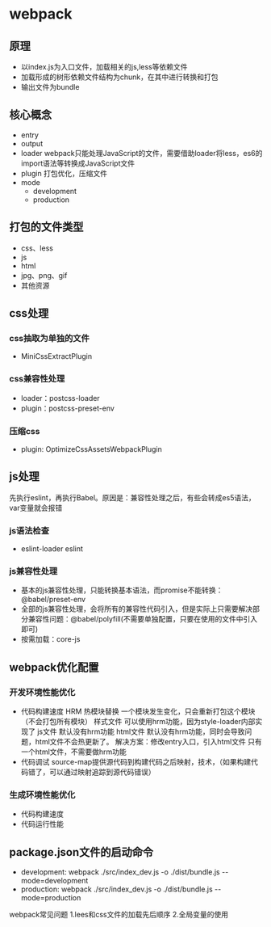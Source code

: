 # webpack
## 原理
- 以index.js为入口文件，加载相关的js,less等依赖文件
- 加载形成的树形依赖文件结构为chunk，在其中进行转换和打包
- 输出文件为bundle

## 核心概念
- entry
- output
- loader
webpack只能处理JavaScript的文件，需要借助loader将less，es6的import语法等转换成JavaScript文件
- plugin
打包优化，压缩文件
- mode
    - development
    - production

## 打包的文件类型
- css、less
- js
- html
- jpg、png、gif
- 其他资源

## css处理
### css抽取为单独的文件
- MiniCssExtractPlugin

### css兼容性处理
- loader：postcss-loader
- plugin：postcss-preset-env

### 压缩css
- plugin: OptimizeCssAssetsWebpackPlugin

## js处理
先执行eslint，再执行Babel。原因是：兼容性处理之后，有些会转成es5语法，var变量就会报错
### js语法检查
- eslint-loader eslint

### js兼容性处理
- 基本的js兼容性处理，只能转换基本语法，而promise不能转换：@babel/preset-env
- 全部的js兼容性处理，会将所有的兼容性代码引入，但是实际上只需要解决部分兼容性问题：@babel/polyfill(不需要单独配置，只要在使用的文件中引入即可)
- 按需加载：core-js

## webpack优化配置
### 开发环境性能优化
- 代码构建速度
HRM 热模块替换
一个模块发生变化，只会重新打包这个模块（不会打包所有模块）
    样式文件    可以使用hrm功能，因为style-loader内部实现了
    js文件      默认没有hrm功能
    html文件    默认没有hrm功能，同时会导致问题，html文件不会热更新了。
                解决方案：修改entry入口，引入html文件
                只有一个html文件，不需要做hrm功能
- 代码调试
source-map提供源代码到构建代码之后映射，技术，（如果构建代码错了，可以通过映射追踪到源代码错误）

### 生成环境性能优化
- 代码构建速度
- 代码运行性能

## package.json文件的启动命令
- development: webpack ./src/index_dev.js -o ./dist/bundle.js --mode=development
- production: webpack ./src/index_dev.js -o ./dist/bundle.js --mode=production

webpack常见问题
1.lees和css文件的加载先后顺序
2.全局变量的使用